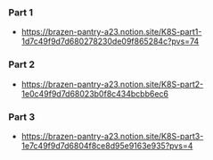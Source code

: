 ### Part 1
- https://brazen-pantry-a23.notion.site/K8S-part1-1d7c49f9d7d680278230de09f865284c?pvs=74

### Part 2
- https://brazen-pantry-a23.notion.site/K8S-part2-1e0c49f9d7d68023b0f8c434bcbb6ec6

### Part 3

- https://brazen-pantry-a23.notion.site/K8S-part3-1e7c49f9d7d6804f8ce8d95e9163e935?pvs=4